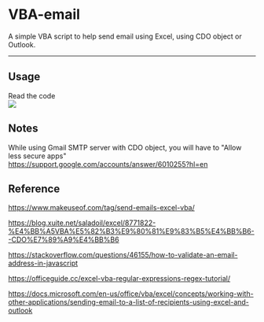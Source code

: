 VBA-email
===========================
A simple VBA script to help send email using Excel, using CDO object or Outlook.

****
## Usage
Read the code  
![](https://stickershop.line-scdn.net/stickershop/v1/sticker/14904533/android/sticker.png)

## Notes
While using Gmail SMTP server with CDO object, you will have to "Allow less secure apps"  
https://support.google.com/accounts/answer/6010255?hl=en  

## Reference
https://www.makeuseof.com/tag/send-emails-excel-vba/  
  
https://blog.xuite.net/saladoil/excel/8771822-%E4%BB%A5VBA%E5%82%B3%E9%80%81%E9%83%B5%E4%BB%B6--CDO%E7%89%A9%E4%BB%B6  
  
https://stackoverflow.com/questions/46155/how-to-validate-an-email-address-in-javascript  
  
https://officeguide.cc/excel-vba-regular-expressions-regex-tutorial/  
  
https://docs.microsoft.com/en-us/office/vba/excel/concepts/working-with-other-applications/sending-email-to-a-list-of-recipients-using-excel-and-outlook  